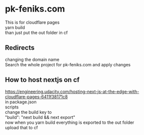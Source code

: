 # pk-feniks.com

This is for cloudflare pages  
yarn build  
than just put the out folder in cf   

## Redirects
changing the domain name  
Search the whole project for pk-feniks.com and apply changes  

## How to host nextjs on cf  
https://engineering.udacity.com/hosting-next-js-at-the-edge-with-cloudflare-pages-6411f38171c8  
in package.json  
scripts  
change the build key to  
"build": "next build && next export"  
now when you yarn build everything is exported to the out folder  
upload that to cf  





